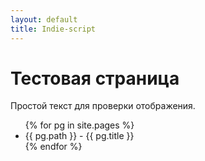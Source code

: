 ```yaml
---
layout: default
title: Indie-script
---
```


# Тестовая страница

Простой текст для проверки отображения.
<ul>
  {% for pg in site.pages %}
    <li>{{ pg.path }} - {{ pg.title }}</li>
  {% endfor %}
</ul>